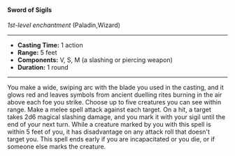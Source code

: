 #### Sword of Sigils
*1st-level enchantment* (Paladin,Wizard)
___
- **Casting Time:** 1 action
- **Range:** 5 feet
- **Components:** V, S, M (a slashing or piercing weapon)
- **Duration:** 1 round
---
You make a wide, swiping arc with the blade you
used in the casting, and it glows red and leaves
symbols from ancient duelling rites burning in the
air above each foe you strike. Choose up to five
creatures you can see within range. Make a melee
spell attack against each target. On a hit, a target
takes 2d6 magical slashing damage, and you mark it
with your sigil until the end of your next turn.
While a creature marked by you with this spell is
within 5 feet of you, it has disadvantage on any
attack roll that doesn't target you. This spell ends
early if you are incapacitated or you die, or if
someone else marks the creature.
